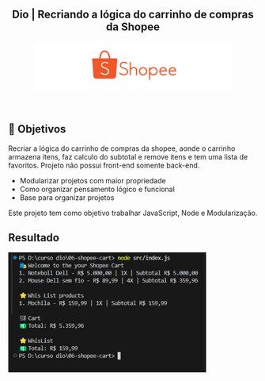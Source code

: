 <div align="center">
<h2  style ="border none">Dio | Recriando a lógica do carrinho de compras da Shopee</h2>
<img  width="400" src=./document/shopee.png/>
</div>
<br><br>

## 🎯 Objetivos

Recriar a lógica do carrinho de compras da shopee, aonde o carrinho armazena itens, faz calculo do subtotal e remove itens e tem uma lista de favoritos.
Projeto não possui front-end somente back-end.

- Modularizar projetos com maior propriedade
- Como organizar pensamento lógico e funcional
- Base para organizar projetos

Este projeto tem como objetivo trabalhar JavaScript, Node e Modularização.

## Resultado
<img  width="400" src=./document/img1.png/>